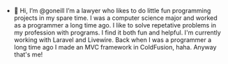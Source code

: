 - 👋 Hi, I’m @goneill
I’m a lawyer who likes to do little fun programming projects in my spare time. I was a computer science major and worked as a programmer a long time ago. 
I like to solve repetative problems in my profession with programs. I find it both fun and helpful. I'm currently working with Laravel and Livewire. Back when I was a programmer a long time ago I made an MVC framework in ColdFusion, haha. 
Anyway that's me!

<!---
goneill/goneill is a ✨ special ✨ repository because its `README.md` (this file) appears on your GitHub profile.
You can click the Preview link to take a look at your changes.
--->
